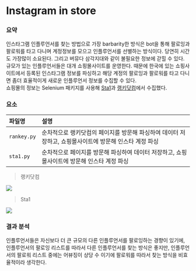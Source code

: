 # Instagram in store
### 요약

인스타그램 인플루언서를 찾는 방법으로 가장 barbarity한 방식은 bot을 통해 팔로잉과 팔로워를 타고 다니며 계정정보를 모으고 인플루언서를 선별하는 방식이다. 
당연히 시간도 가장많이 소요된다. 그리고 버뮤다 삼각지대와 같이 불필요한 정보에 갇힐 수 있다.  
규모가 있는 인플루언서들은 대개 쇼핑몰사이트를 운영한다. 때문에 한국에 있는 쇼핑사이트에서 등록된 인스타그램 정보를 파싱하고 해당 계정의 팔로잉과 팔로워를 타고 다니면 
좀더 효율적이게 새로운 인플루언서 정보를 수집할 수 있다.  
쇼핑몰의 정보는 Selenium 패키지를 사용해 [Sta1](https://www.sta1.com/)과 [랭키닷컴](https://www.rankey.com/)에서 수집했다. 

### 요소

|파일명|설명|
|:-|:-|
|`rankey.py`|순차적으로 랭키닷컴의 페이지를 방문해 파싱하여 데이터 저장하고, 쇼핑몰사이트에 방문해 인스타 계정 파싱|
|`sta1.py`|순차적으로 페이지를 방문해 파싱하여 데이터 저장하고, 쇼핑몰사이트에 방문해 인스타 계정 파싱|

> 랭키닷컴
<img src="https://raw.githubusercontent.com/Jin5823/Git-Test/master/src/img_7.JPG" />

> Sta1
<img src="https://raw.githubusercontent.com/Jin5823/Git-Test/master/src/img_8.JPG" />

### 결과 분석

인플루언서들은 자신보다 더 큰 규모의 다른 인플루언서를 팔로잉하는 경향이 있기에, 인플루언서의 팔로잉 리스트를 따라서 다른 인플루언서를 찾는 방식은 좋지만, 
인플루언서의 팔로워 리스트 중에는 어뷰징이 상당 수 이기에 팔로워를 따라서 찾는 방식을 비효율적이라 생각한다. 
